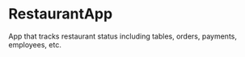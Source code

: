 # RestaurantApp
App that tracks restaurant status including tables, orders, payments, employees, etc.
